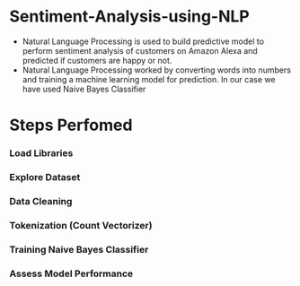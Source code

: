 # Sentiment-Analysis-using-NLP

* Natural Language Processing is used to build predictive model to perform sentiment analysis of customers on Amazon Alexa and predicted if customers are happy or not.
* Natural Language Processing worked by converting words into numbers and training a machine learning model for prediction. In our case we have used Naive Bayes Classifier

# Steps Perfomed

### Load Libraries
### Explore Dataset
### Data Cleaning
### Tokenization (Count Vectorizer)
### Training Naive Bayes Classifier
### Assess Model Performance
